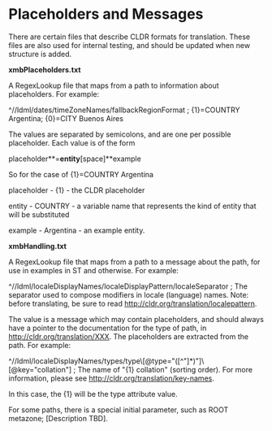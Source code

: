 # Placeholders and Messages

There are certain files that describe CLDR formats for translation. These files
are also used for internal testing, and should be updated when new structure is
added.

**xmbPlaceholders.txt**

A RegexLookup file that maps from a path to information about placeholders. For
example:

^//ldml/dates/timeZoneNames/fallbackRegionFormat ; {1}=COUNTRY Argentina;
{0}=CITY Buenos Aires

The values are separated by semicolons, and are one per possible placeholder.
Each value is of the form

placeholder**=**entity**\[space\]**example

So for the case of {1}=COUNTRY Argentina

placeholder - {1} - the CLDR placeholder

entity - COUNTRY - a variable name that represents the kind of entity that will
be substituted

example - Argentina - an example entity.

**xmbHandling.txt**

A RegexLookup file that maps from a path to a message about the path, for use in
examples in ST and otherwise. For example:

^//ldml/localeDisplayNames/localeDisplayPattern/localeSeparator ; The separator
used to compose modifiers in locale (language) names. Note: before translating,
be sure to read http://cldr.org/translation/localepattern.

The value is a message which may contain placeholders, and should always have a
pointer to the documentation for the type of path, in
http://cldr.org/translation/XXX. The placeholders are extracted from the path.
For example:

^//ldml/localeDisplayNames/types/type\\\[@type="(\[^"\]\*)"\]\\\[@key="collation"\]
; The name of "{1} collation" (sorting order). For more information, please see
http://cldr.org/translation/key-names.

In this case, the {1} will be the type attribute value.

For some paths, there is a special initial parameter, such as ROOT metazone;
\[Description TBD\].
